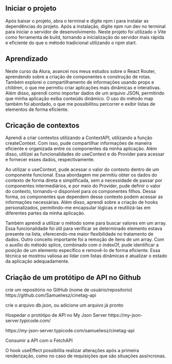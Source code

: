 <h2>Iniciar o projeto</h2>

<p>Após baixar o projeto, abra o terminal e digite npm i para instalar as dependências do projeto. Após a instalação, digite npm run dev no terminal para iniciar o servidor de desenvolvimento. Neste projeto foi utilizado o Vite como ferramenta de build, tornando a inicialização do servidor mais rápida e eficiente do que o método tradicional utilizando o npm start.
</p>

<h2>Aprendizado</h2>

<p>Neste curso da Alura, avancei nos meus estudos sobre o React Router, aprendendo sobre a criação de componentes e construção de rotas. Também explorei o compartilhamento de informações usando props e children, o que me permitiu criar aplicações mais dinâmicas e interativas. Além disso, aprendi como importar dados de um arquivo JSON, permitindo que minha aplicação exiba conteúdo dinâmico. O uso do método map também foi abordado, o que me possibilitou percorrer e exibir listas de elementos de forma eficiente.
</p>

<h2>Cricação de contextos</h2>

<p>Aprendi a criar contextos utilizando a ContextAPI, utilizando a função createContext. Com isso, pude compartilhar informações de maneira eficiente e organizada entre os componentes da minha aplicação. Além disso, utilizei as funcionalidades do useContext e do Provider para acessar e fornecer esses dados, respectivamente. 
</p>

<p>Ao utilizar o useContext, pude acessar o valor do contexto dentro de um componente funcional. Essa abordagem me permitiu obter os dados do contexto de forma direta e simplificada, sem a necessidade de passar por componentes intermediários, e por meio do Provider, pude definir o valor do contexto, tornando-o disponível para os componentes filhos. Dessa forma, os componentes que dependem desse contexto podem acessar as informações necessárias. Além disso, aprendi sobre a criação de hooks personalizados, permitindo-me encapsular lógicas e reutilizá-las em diferentes partes da minha aplicação. 
</p>

<p>Também aprendi a utilizar o método some para buscar valores em um array. Essa funcionalidade foi útil para verificar se determinado elemento estava presente na lista, oferecendo-me maior flexibilidade no tratamento de dados. Outro conceito importante foi a remoção de itens de um array. Com o auxílio do método splice, combinado com o indexOf, pude identificar a posição de um elemento específico e removê-lo de forma eficiente. Essa técnica se mostrou valiosa ao lidar com listas dinâmicas e atualizar o estado da aplicação adequadamente.
</p>

<h2>Criação de um protótipo de API no Github </h2>

<p>crie um repositório no GitHub (nome de usuário/repositorio)
https://github.com/Samuelwsz/cinetag-api
</p>
<p>crie o arquivo db.json, ou adicione um arquivo já pronto
</p>
<p>Hospedar o protótipo de API no My Json Server https://my-json-server.typicode.com/  
</p>
<p>https://my-json-server.typicode.com/samuelwsz/cinetag-api</p>

<p>Consumir a API com o FetchAPI
</p>
<p>O hook useEffect possibilita realizar alterações após a primeira renderização, como no caso de requisições que são situações assíncronas.
</p>
<p></p>
<p></p>